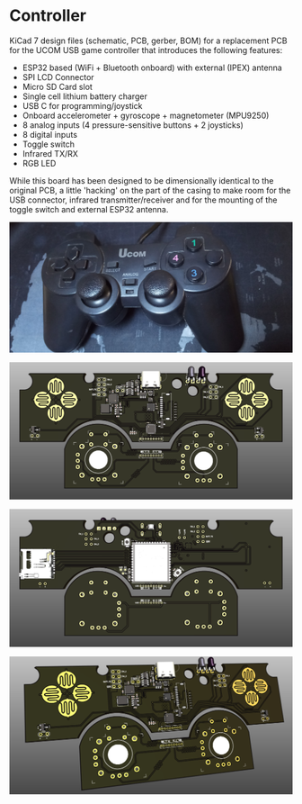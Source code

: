 # Controller

KiCad 7 design files (schematic, PCB, gerber, BOM) for a replacement PCB for the UCOM USB game controller that introduces the following features:
- ESP32 based (WiFi + Bluetooth onboard) with external (IPEX) antenna
- SPI LCD Connector
- Micro SD Card slot 
- Single cell lithium battery charger
- USB C for programming/joystick
- Onboard accelerometer + gyroscope + magnetometer (MPU9250)
- 8 analog inputs (4 pressure-sensitive buttons + 2 joysticks)
- 8 digital inputs
- Toggle switch
- Infrared TX/RX 
- RGB LED

While this board has been designed to be dimensionally identical to the original PCB, a little 'hacking' on the part of the casing to make room for the USB connector, infrared transmitter/receiver and for the mounting of the toggle switch and external ESP32 antenna.

![UCOM Controller](https://github.com/sudo-junkie/Controller/raw/master/IMAGES/Controller8.jpg)

![Controller Top](https://github.com/sudo-junkie/Controller/raw/master/IMAGES/Controller2.png)

![Controller Bottom](https://github.com/sudo-junkie/Controller/raw/master/IMAGES/Controller3.png)

![Controller Isometric](https://github.com/sudo-junkie/Controller/raw/master/IMAGES/Controller6.png)
